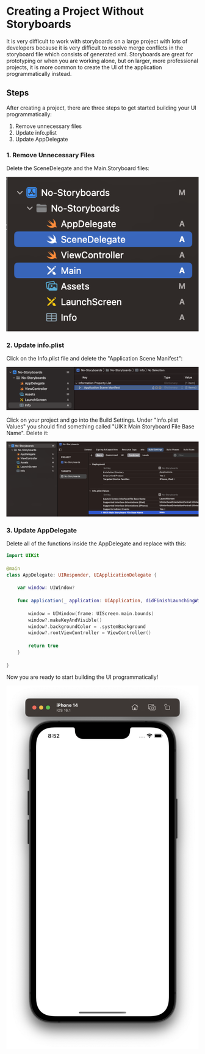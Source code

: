 # Creating a Project Without Storyboards

It is very difficult to work with storyboards on a large project with lots of developers because it is very difficult to resolve merge conflicts in the storyboard file which consists of generated xml. Storyboards are great for prototyping or when you are working alone, but on larger, more professional projects, it is more common to create the UI of the application programmatically instead.

## Steps
After creating a project, there are three steps to get started building your UI programmatically:

1. Remove unnecessary files
2. Update info.plist
3. Update AppDelegate

### 1. Remove Unnecessary Files

Delete the SceneDelegate and the Main.Storyboard files:

![](images/0.png)

### 2. Update info.plist

Click on the Info.plist file and delete the "Application Scene Manifest":

![](images/1.png)

Click on your project and go into the Build Settings. Under "Info.plist Values" you should find something called "UIKit Main Storyboard File Base Name". Delete it:

![](images/2.png)

### 3. Update AppDelegate

Delete all of the functions inside the AppDelegate and replace with this:

```swift
import UIKit

@main
class AppDelegate: UIResponder, UIApplicationDelegate {

    var window: UIWindow?

    func application(_ application: UIApplication, didFinishLaunchingWithOptions launchOptions: [UIApplication.LaunchOptionsKey: Any]?) -> Bool {

        window = UIWindow(frame: UIScreen.main.bounds)
        window?.makeKeyAndVisible()
        window?.backgroundColor = .systemBackground
        window?.rootViewController = ViewController()

        return true
    }

}
```
Now you are ready to start building the UI programmatically!

![](images/3.png)
